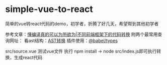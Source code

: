 # simple-vue-to-react
简单的vue转react代码的demo，初学者，折腾了好几天，希望帮到其他初学者

参考文章：[懂编译真的可以为所欲为|不同前端框架下的代码转换](https://mp.weixin.qq.com/s?__b懂编译真的可以为所欲为|不同前端框架下的代码转换iz=MzU4MDUxOTI5NA==&mid=2247484382&idx=1&sn=662c03594523cf3c9f5cc97eb7436d23&chksm=fd54d7cfca235ed92be315e19563da1cc1dd42cd372372376892e36991f23d292dabf00cbaf2&mpshare=1&scene=1&srcid=0418YWwl3FOxlg6USmo0ouwJ#rd)
附两个最常用查询网址：
看ast结构：[AST转换](https://astexplorer.net/)
插件使用：[@babel/types](https://www.babeljs.cn/docs/babel-types)

src/source.vue 测试vue文件
执行 npm install -> node src/index.js即可执行转换，生成react代码